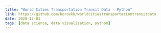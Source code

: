 ```yaml
---
title: "World Cities Transportation Transit Data - Python"
link: https://github.com/borovkk/worldcitiestransportationtransitdata
date: 2020-12-01
tags: [data science, data visualization, python]
---
```

